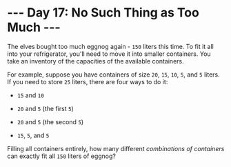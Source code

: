 # --- Day 17: No Such Thing as Too Much ---

The elves bought too much eggnog again - `150` liters this time.  To fit it all into your refrigerator, you'll need to move it into smaller containers.  You take an inventory of the capacities of the available containers.

For example, suppose you have containers of size `20`, `15`, `10`, `5`, and `5` liters.  If you need to store `25` liters, there are four ways to do it:


 - `15` and `10`

 - `20` and `5` (the first `5`)

 - `20` and `5` (the second `5`)

 - `15`, `5`, and `5`


Filling all containers entirely, how many different *combinations of containers* can exactly fit all `150` liters of eggnog?

